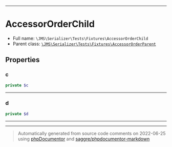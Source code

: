 ***

# AccessorOrderChild

* Full name: `\JMS\Serializer\Tests\Fixtures\AccessorOrderChild`
* Parent class: [`\JMS\Serializer\Tests\Fixtures\AccessorOrderParent`](./AccessorOrderParent.md)

## Properties

### c

```php
private $c
```

***

### d

```php
private $d
```

***



***
> Automatically generated from source code comments on 2022-06-25 using [phpDocumentor](http://www.phpdoc.org/) and [saggre/phpdocumentor-markdown](https://github.com/Saggre/phpDocumentor-markdown)
